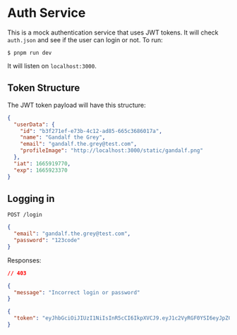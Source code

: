 # Auth Service

This is a mock authentication service that uses JWT tokens. It will check `auth.json` and see if the user can login or not. To run:

```
$ pnpm run dev
```

It will listen on `localhost:3000`.

## Token Structure

The JWT token payload will have this structure:

```json
{
  "userData": {
    "id": "b3f271ef-e73b-4c12-ad85-665c3686017a",
    "name": "Gandalf the Grey",
    "email": "gandalf.the.grey@test.com",
    "profileImage": "http://localhost:3000/static/gandalf.png"
  },
  "iat": 1665919770,
  "exp": 1665923370
}
```

## Logging in

`POST /login`

```json
{
  "email": "gandalf.the.grey@test.com",
  "password": "123code"
}
```

Responses:

```json
// 403

{
  "message": "Incorrect login or password"
}
```

```json
{
  "token": "eyJhbGciOiJIUzI1NiIsInR5cCI6IkpXVCJ9.eyJ1c2VyRGF0YSI6eyJpZCI6ImIzZjI3MWVmLWU3M2ItNGMxMi1hZDg1LTY2NWMzNjg2MDE3YSIsIm5hbWUiOiJHYW5kYWxmIHRoZSBHcmV5IiwiZW1haWwiOiJnYW5kYWxmLnRoZS5ncmV5QHRlc3QuY29tIiwicHJvZmlsZUltYWdlIjoiaHR0cDovL2xvY2FsaG9zdDozMDAwL3N0YXRpYy9nYW5kYWxmLnBuZyJ9LCJpYXQiOjE2NjU5MTk3NzAsImV4cCI6MTY2NTkyMzM3MH0.F_lz8fmdC8vCbRAxYYa-IupLqomZ8h_YqRPGJcFw7L4"
}
```
